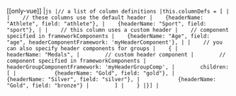 [[only-vue]]
|```js
|// a list of column definitions
|this.columnDefs = [
|
|    // these columns use the default header
|    {headerName: "Athlete", field: "athlete"},
|    {headerName: "Sport", field: "sport"},
|
|    // this column uses a custom header
|    // component specified in frameworkComponents
|    {headerName: "Age", field: "age", headerComponentFramework: 'myHeaderComponent'},
|
|    // you can also specify header components for groups
|    {
|        headerName: "Medals",
|        // custom header component
|        // component specified in frameworkComponents
|        headerGroupComponentFramework: 'myHeaderGroupComp',
|        children: [
|            {headerName: "Gold", field: "gold"},
|            {headerName: "Silver", field: "silver"},
|            {headerName: "Gold", field: "bronze"}
|        ]
|    }
|}]
|```

